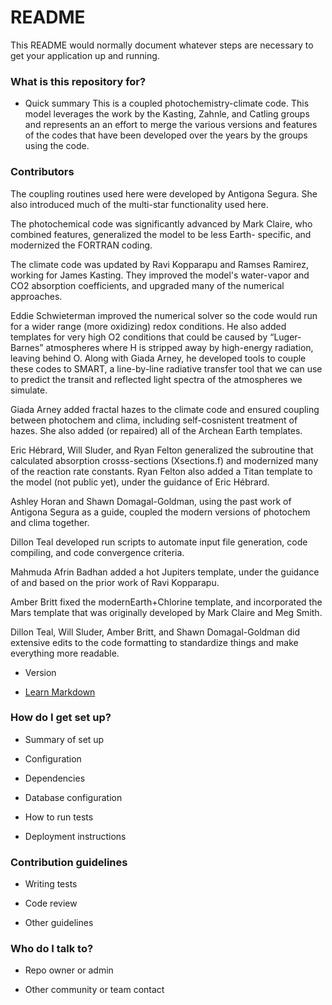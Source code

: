 # README #

This README would normally document whatever steps are necessary to get your application up and running.

### What is this repository for? ###

* Quick summary
This is a coupled photochemistry-climate code. This model leverages
the work by the Kasting, Zahnle, and Catling groups and represents an
an effort to merge the various versions and features of the codes
that have been developed over the years by the groups using the code.

### Contributors ###

The coupling routines used here were developed by Antigona Segura.
She also introduced much of the multi-star functionality used here.

The photochemical code was significantly advanced by Mark Claire,
who combined features, generalized the model to be less Earth-
specific, and modernized the FORTRAN coding.

The climate code was updated by Ravi Kopparapu and
Ramses Ramirez, working for James Kasting. They improved the model's water-vapor and CO2 absorption coefficients, and upgraded many of the numerical approaches.

Eddie Schwieterman improved the numerical solver so the code would run for a wider range (more oxidizing) redox conditions. He also added templates for very high O2 conditions that could be caused by “Luger-Barnes” atmospheres where H is stripped away by high-energy radiation, leaving behind O. Along with Giada Arney, he developed tools to couple these codes to SMART, a line-by-line radiative transfer tool that we can use to predict the transit and reflected light spectra of the atmospheres we simulate.

Giada Arney added fractal hazes to the climate code and ensured coupling between photochem and clima, including self-cosnistent treatment of hazes. She also added (or repaired) all of the Archean Earth templates.

Eric Hébrard, Will Sluder, and Ryan Felton generalized the subroutine that calculated absorption crosss-sections (Xsections.f) and modernized many of the reaction rate constants. Ryan Felton also added a Titan template to the model (not public yet), under the guidance of Eric Hébrard.

Ashley Horan and Shawn Domagal-Goldman, using the past work of Antigona Segura as a guide, coupled the modern versions of photochem and clima together.

Dillon Teal developed run scripts to automate input file generation, code compiling, and code convergence criteria.

Mahmuda Afrin Badhan added a hot Jupiters template, under the guidance of and based on the prior work of Ravi Kopparapu.

Amber Britt fixed the modernEarth+Chlorine template, and incorporated the Mars template that was originally developed by Mark Claire and Meg Smith.

Dillon Teal, Will Sluder, Amber Britt, and Shawn Domagal-Goldman did extensive edits to the code formatting to standardize things and make everything more readable.


* Version

* [Learn Markdown](https://bitbucket.org/tutorials/markdowndemo)

### How do I get set up? ###

* Summary of set up

* Configuration

* Dependencies

* Database configuration

* How to run tests

* Deployment instructions

### Contribution guidelines ###

* Writing tests

* Code review

* Other guidelines

### Who do I talk to? ###

* Repo owner or admin

* Other community or team contact